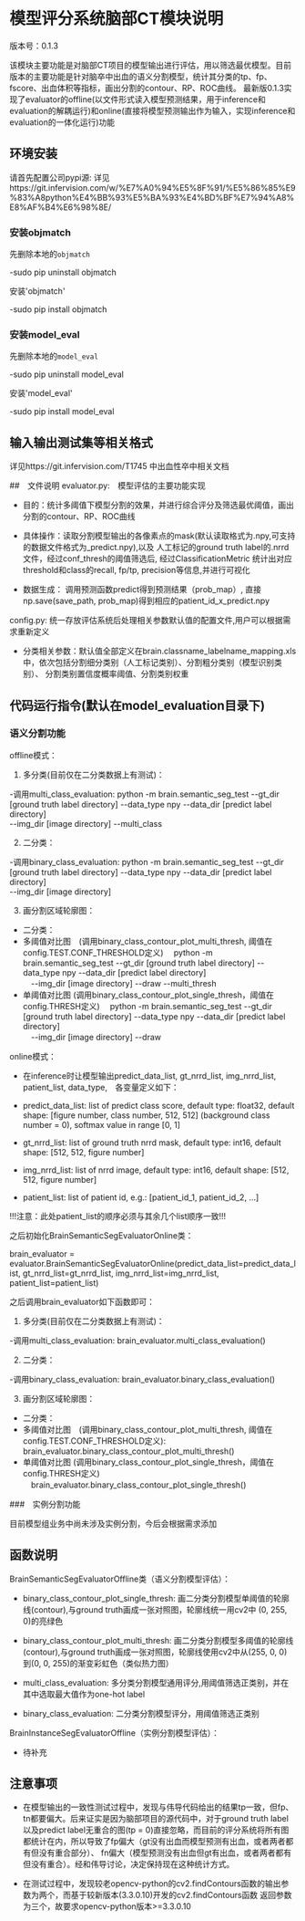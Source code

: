 # 模型评分系统脑部CT模块说明

版本号：0.1.3

该模块主要功能是对脑部CT项目的模型输出进行评估，用以筛选最优模型。目前版本的主要功能是针对脑卒中出血的语义分割模型，统计其分类的tp、fp、fscore、出血体积等指标，画出分割的contour、RP、ROC曲线。
最新版0.1.3实现了evaluator的offline(以文件形式读入模型预测结果，用于inference和evaluation的解耦运行)和online(直接将模型预测输出作为输入，实现inference和evaluation的一体化运行)功能
	
## 环境安装

请首先配置公司pypi源: 详见https://git.infervision.com/w/%E7%A0%94%E5%8F%91/%E5%86%85%E9%83%A8python%E4%BB%93%E5%BA%93%E4%BD%BF%E7%94%A8%E8%AF%B4%E6%98%8E/

### 安装objmatch

先删除本地的`objmatch`

 -sudo pip uninstall objmatch

安装'objmatch'

 -sudo pip install objmatch
 
### 安装model_eval

先删除本地的`model_eval`

 -sudo pip uninstall model_eval

安装'model_eval'

 -sudo pip install model_eval
 
## 输入输出测试集等相关格式
详见https://git.infervision.com/T1745 中出血性卒中相关文档

##　文件说明
evaluator.py:　模型评估的主要功能实现 

- 目的：统计多阈值下模型分割的效果，并进行综合评分及筛选最优阈值，画出分割的contour、RP、ROC曲线

- 具体操作：读取分割模型输出的各像素点的mask(默认读取格式为.npy,可支持的数据文件格式为_predict.npy),以及
人工标记的ground truth label的.nrrd文件，经过conf_thresh的阈值筛选后, 经过ClassificationMetric
统计出对应threshold和class的recall, fp/tp, precision等信息,并进行可视化

- 数据生成：
  调用预测函数predict得到预测结果（prob_map）, 直接np.save(save_path, prob_map)得到相应的patient_id_x_predict.npy

config.py: 统一存放评估系统后处理相关参数默认值的配置文件,用户可以根据需求重新定义

- 分类相关参数：默认值全部定义在brain.classname_labelname_mapping.xls中，依次包括分割细分类别（人工标记类别）、分割粗分类别（模型识别类别）、
分割类别置信度概率阈值、分割类别权重

## 代码运行指令(默认在model_evaluation目录下)

### 语义分割功能

offline模式：

1. 多分类(目前仅在二分类数据上有测试)：

-调用multi_class_evaluation:
 python -m brain.semantic_seg_test --gt_dir [ground truth label directory] --data_type npy --data_dir [predict label directory] \
 --img_dir [image directory] --multi_class
 
2. 二分类：

-调用binary_class_evaluation:
 python -m brain.semantic_seg_test --gt_dir [ground truth label directory] --data_type npy --data_dir [predict label directory] \
 --img_dir [image directory]
 
3. 画分割区域轮廓图：

- 二分类：
 - 多阈值对比图　(调用binary_class_contour_plot_multi_thresh, 阈值在config.TEST.CONF_THRESHOLD定义)
 　python -m brain.semantic_seg_test --gt_dir [ground truth label directory] --data_type npy --data_dir [predict label directory] \
 　--img_dir [image directory] --draw --multi_thresh
 - 单阈值对比图 (调用binary_class_contour_plot_single_thresh，阈值在config.THRESH定义)
 　python -m brain.semantic_seg_test --gt_dir [ground truth label directory] --data_type npy --data_dir [predict label directory] \
 　--img_dir [image directory] --draw

online模式：

- 在inference时让模型输出predict_data_list, gt_nrrd_list, img_nrrd_list, patient_list, data_type,　各变量定义如下：

 - predict_data_list: list of predict class score, default type: float32, default shape: [figure number, class number, 512, 512] 
 (background class number = 0), softmax value in range [0, 1]
 - gt_nrrd_list: list of ground truth nrrd mask, default type: int16, default shape: [512, 512, figure number]
 - img_nrrd_list: list of nrrd image, default type: int16, default shape: [512, 512, figure number]
 - patient_list: list of patient id, e.g.: [patient_id_1, patient_id_2, ...]

!!!注意：此处patient_list的顺序必须与其余几个list顺序一致!!!

之后初始化BrainSemanticSegEvaluatorOnline类：

brain_evaluator = evaluator.BrainSemanticSegEvaluatorOnline(predict_data_list=predict_data_list,
                                          gt_nrrd_list=gt_nrrd_list,
                                          img_nrrd_list=img_nrrd_list,
                                          patient_list=patient_list)
                                          
之后调用brain_evaluator如下函数即可：

1. 多分类(目前仅在二分类数据上有测试)：

-调用multi_class_evaluation: brain_evaluator.multi_class_evaluation()

2. 二分类：

-调用binary_class_evaluation: brain_evaluator.binary_class_evaluation()
 
3. 画分割区域轮廓图：

- 二分类：
 - 多阈值对比图　(调用binary_class_contour_plot_multi_thresh, 阈值在config.TEST.CONF_THRESHOLD定义):
   brain_evaluator.binary_class_contour_plot_multi_thresh()
 - 单阈值对比图 (调用binary_class_contour_plot_single_thresh，阈值在config.THRESH定义)
 　brain_evaluator.binary_class_contour_plot_single_thresh()
                                          
###　实例分割功能

目前模型组业务中尚未涉及实例分割，今后会根据需求添加

## 函数说明

BrainSemanticSegEvaluatorOffline类（语义分割模型评估）：

 - binary_class_contour_plot_single_thresh: 画二分类分割模型单阈值的轮廓线(contour),与ground truth画成一张对照图，轮廓线统一用cv2中
 (0, 255, 0)的亮绿色
 
 - binary_class_contour_plot_multi_thresh: 画二分类分割模型多阈值的轮廓线(contour),与ground truth画成一张对照图，轮廓线使用cv2中从(255, 0, 0)
 到(0, 0, 255)的渐变彩虹色（类似热力图）
 
 - multi_class_evaluation: 多分类分割模型通用评分,用阈值筛选正类别，并在其中选取最大值作为one-hot label
 
 - binary_class_evaluation: 二分类分割模型评分，用阈值筛选正类别
 
BrainInstanceSegEvaluatorOffline（实例分割模型评估）：

 - 待补充
 
## 注意事项

 - 在模型输出的一致性测试过程中，发现与伟导代码给出的结果tp一致，但fp、tn都要偏大。后来证实是因为脑部项目的源代码中，对于ground truth label
 以及predict label无重合的图(tp = 0)直接忽略，而目前的评分系统将所有图都统计在内，所以导致了fp偏大（gt没有出血而模型预测有出血，或者两者都有但没有重合部分）、
 fn偏大（模型预测没有出血但gt有出血，或者两者都有但没有重合）。经和伟导讨论，决定保持现在这种统计方式。
 
 - 在测试过程中，发现较老opencv-python的cv2.findContours函数的输出参数为两个，而基于较新版本(3.3.0.10)开发的cv2.findContours函数
 返回参数为三个，故要求opencv-python版本>=3.3.0.10
 

